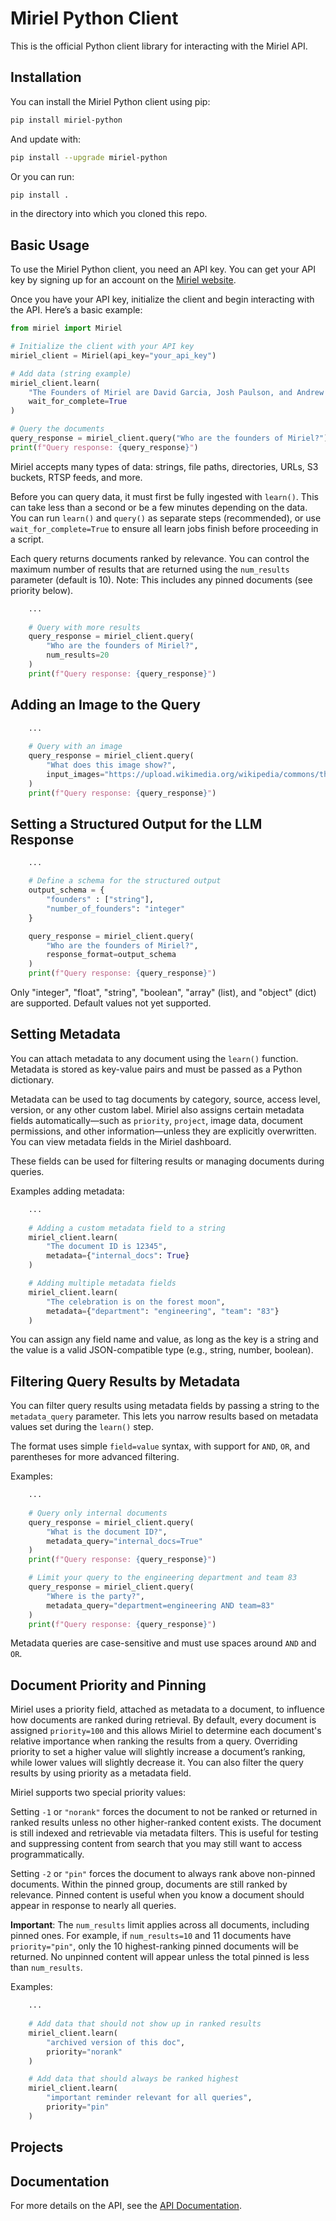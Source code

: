 # Miriel Python Client

This is the official Python client library for interacting with the Miriel API.

## Installation

You can install the Miriel Python client using pip:

```bash
pip install miriel-python
```
And update with:

```bash
pip install --upgrade miriel-python
```

Or you can run:

```bash
pip install .
```
in the directory into which you cloned this repo.

## Basic Usage

To use the Miriel Python client, you need an API key. You can get your API key by signing up for an account on the [Miriel website](https://miriel.ai).

Once you have your API key, initialize the client and begin interacting with the API. Here’s a basic example:

```python
from miriel import Miriel

# Initialize the client with your API key
miriel_client = Miriel(api_key="your_api_key")

# Add data (string example)
miriel_client.learn(
    "The Founders of Miriel are David Garcia, Josh Paulson, and Andrew Barkett",
    wait_for_complete=True
)

# Query the documents
query_response = miriel_client.query("Who are the founders of Miriel?")
print(f"Query response: {query_response}")
```

Miriel accepts many types of data: strings, file paths, directories, URLs, S3 buckets, RTSP feeds, and more.

Before you can query data, it must first be fully ingested with `learn()`. This can take less than a second or be a few minutes depending on the data. You can run `learn()` and `query()` as separate steps (recommended), or use `wait_for_complete=True` to ensure all learn jobs finish before proceeding in a script.

Each query returns documents ranked by relevance. You can control the maximum number of results that are returned using the `num_results` parameter (default is 10). Note: This includes any pinned documents (see priority below).

```python
    ...
    
    # Query with more results
    query_response = miriel_client.query(
        "Who are the founders of Miriel?",
        num_results=20
    )
    print(f"Query response: {query_response}")
```

## Adding an Image to the Query

```python
    ...
    
    # Query with an image
    query_response = miriel_client.query(
        "What does this image show?",
        input_images="https://upload.wikimedia.org/wikipedia/commons/thumb/d/dd/Gfp-wisconsin-madison-the-nature-boardwalk.jpg/2560px-Gfp-wisconsin-madison-the-nature-boardwalk.jpg"
    )
    print(f"Query response: {query_response}")
```

## Setting a Structured Output for the LLM Response

```python
    ...

    # Define a schema for the structured output
    output_schema = {
        "founders" : ["string"],
        "number_of_founders": "integer"
    }

    query_response = miriel_client.query(
        "Who are the founders of Miriel?",
        response_format=output_schema
    )
    print(f"Query response: {query_response}")
```
Only "integer", "float", "string", "boolean", "array" (list), and "object" (dict) are supported.  Default values not yet supported.

## Setting Metadata

You can attach metadata to any document using the `learn()` function. Metadata is stored as key-value pairs and must be passed as a Python dictionary.

Metadata can be used to tag documents by category, source, access level, version, or any other custom label. Miriel also assigns certain metadata fields automatically—such as `priority`, `project`, image data, document permissions, and other information—unless they are explicitly overwritten. You can view metadata fields in the Miriel dashboard.

These fields can be used for filtering results or managing documents during queries.

Examples adding metadata:

```python
    ...
    
    # Adding a custom metadata field to a string
    miriel_client.learn(
        "The document ID is 12345",
        metadata={"internal_docs": True}
    )

    # Adding multiple metadata fields
    miriel_client.learn(
        "The celebration is on the forest moon",
        metadata={"department": "engineering", "team": "83"}
    )
```
You can assign any field name and value, as long as the key is a string and the value is a valid JSON-compatible type (e.g., string, number, boolean).

## Filtering Query Results by Metadata

You can filter query results using metadata fields by passing a string to the `metadata_query` parameter. This lets you narrow results based on metadata values set during the `learn()` step.

The format uses simple `field=value` syntax, with support for `AND`, `OR`, and parentheses for more advanced filtering.

Examples:

```python
    ...
    
    # Query only internal documents
    query_response = miriel_client.query(
        "What is the document ID?",
        metadata_query="internal_docs=True"
    )
    print(f"Query response: {query_response}")

    # Limit your query to the engineering department and team 83
    query_response = miriel_client.query(
        "Where is the party?",
        metadata_query="department=engineering AND team=83"
    )
    print(f"Query response: {query_response}")
```
Metadata queries are case-sensitive and must use spaces around `AND` and `OR`.

## Document Priority and Pinning

Miriel uses a priority field, attached as metadata to a document, to influence how documents are ranked during retrieval. By default, every document is assigned `priority=100` and this allows Miriel to determine each document's relative importance when ranking the results from a query. Overriding priority to set a higher value will slightly increase a document’s ranking, while lower values will slightly decrease it. You can also filter the query results by using priority as a metadata field.

Miriel supports two special priority values:

Setting `-1` or `"norank"` forces the document to not be ranked or returned in ranked results unless no other higher-ranked content exists. The document is still indexed and retrievable via metadata filters. This is useful for testing and suppressing content from search that you may still want to access programmatically.

Setting `-2` or `"pin"` forces the document to always rank above non-pinned documents. Within the pinned group, documents are still ranked by relevance. Pinned content is useful when you know a document should appear in response to nearly all queries.

**Important**: The `num_results` limit applies across all documents, including pinned ones. For example, if `num_results=10` and 11 documents have `priority="pin"`, only the 10 highest-ranking pinned documents will be returned. No unpinned content will appear unless the total pinned is less than `num_results`.

Examples:

```python
    ...
    
    # Add data that should not show up in ranked results
    miriel_client.learn(
        "archived version of this doc",
        priority="norank"
    )

    # Add data that should always be ranked highest
    miriel_client.learn(
        "important reminder relevant for all queries",
        priority="pin"
    )
```

## Projects

## Documentation
For more details on the API, see the [API Documentation](API.md).
